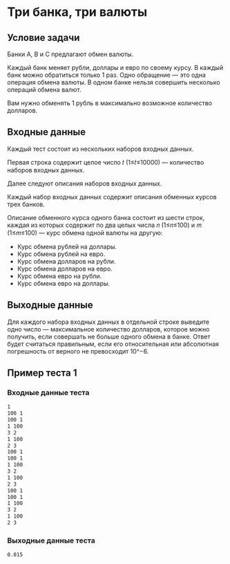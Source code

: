 # Три банка, три валюты

## Условие задачи

Банки A, B и C предлагают обмен валюты.

Каждый банк меняет рубли, доллары и евро по своему курсу. В каждый банк можно обратиться только 1 раз. Одно обращение — это одна операция обмена валюты. В одном банке нельзя совершить несколько операций обмена валют.

Вам нужно обменять 1 рубль в максимально возможное количество долларов.

## Входные данные

Каждый тест состоит из нескольких наборов входных данных.

Первая строка содержит целое число 𝑡 (1≤𝑡≤10000) — количество наборов входных данных.

Далее следуют описания наборов входных данных.

Каждый набор входных данных содержит описания обменных курсов трех банков.

Описание обменного курса одного банка состоит из шести строк, каждая из которых содержит по два целых числа 𝑛 (1≤𝑛≤100) и 𝑚 (1≤𝑚≤100) — курс обмена одной валюты на другую:

- Курс обмена рублей на доллары.
- Курс обмена рублей на евро.
- Курс обмена долларов на рубли.
- Курс обмена долларов на евро.
- Курс обмена евро на рубли.
- Курс обмена евро на доллары.

## Выходные данные

Для каждого набора входных данных в отдельной строке выведите одно число — максимальное количество долларов, которое можно получить, если совершать не больше одного обмена в банке. Ответ будет считаться правильным, если его относительная или абсолютная погрешность от верного не превосходит 10^−6.

## Пример теста 1

### Входные данные теста

```bash
1
100 1
100 1
1 100
3 2
1 100
2 3
100 1
100 1
1 100
3 2
1 100
2 3
100 1
100 1
1 100
3 2
1 100
2 3
```

### Выходные данные теста

```bash
0.015
```
